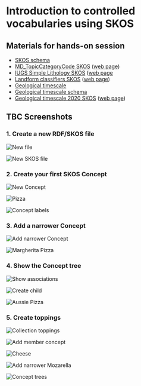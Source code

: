 # Introduction to controlled vocabularies using SKOS

## Materials for hands-on session

- [SKOS schema](http://www.w3.org/TR/skos-reference/skos.rdf)
- [MD_TopicCategoryCode SKOS](http://registry.it.csiro.au/def/isotc211/MD_TopicCategoryCode?_format=ttl) ([web page](http://registry.it.csiro.au/def/isotc211/MD_TopicCategoryCode))
- [IUGS Simple Lithology SKOS](https://geosciml.org/resource/vocabulary/cgi/2016/simplelithology.rdf) ([web page](http://cgi.vocabs.ga.gov.au/object?uri=http://resource.geosciml.org/classifier/cgi/lithology)
- [Landform classifiers SKOS](http://registry.it.csiro.au/def/soil/au/asls/landform?_format=ttl) ([web page](http://registry.it.csiro.au/def/soil/au/asls/landform))
- [Geological timescale](https://stratigraphy.org/icschart/ChronostratChart2020-03.pdf)
- [Geological timescale schema](http://resource.geosciml.org/ontology/timescale/gts)
- [Geological timescale 2020 SKOS](https://raw.githack.com/CGI-IUGS/timescale-data/master/rdf/isc2020.ttl) ([web page](https://vocabs.ardc.edu.au/viewById/196))

## TBC Screenshots

### 1. Create a new RDF/SKOS file
![New file](img/tbc-skos-new-file.png)

![New SKOS file](img/tbc-skos-new-file-skos.png)

### 2. Create your first SKOS Concept
![New Concept](img/tbc-skos-new-concept.png)

![Pizza](img/tbc-skos-new-concept-pizza.png)

![Concept labels](img/tbc-skos-pizza-labels.png)

### 3. Add a narrower Concept
![Add narrower Concept](img/tbc-skos-pizza-add-narrower.png)

![Margherita Pizza](img/tbc-skos-pizza-margherita.png)

### 4. Show the Concept tree
![Show associations](img/tbc-skos-show-associations.png)

![Create child](img/tbc-skos-create-child.png)

![Aussie Pizza](img/tbc-skos-pizza-aussie.png)

### 5. Create toppings
![Collection toppings](img/tbc-skos-collection-toppings.png)

![Add member concept](img/tbc-skos-collection-add-member.png)

![Cheese](img/tbc-skos-collection-member-cheese.png)

![Add narrower Mozarella](img/tbc-skos-concept-narrower-moz.png)

![Concept trees](img/tbc-skos-concept-tree.png)

